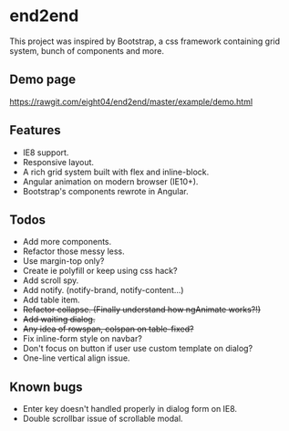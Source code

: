 end2end
=======
This project was inspired by Bootstrap, a css framework containing grid system, bunch of components and more.

Demo page
---------
<https://rawgit.com/eight04/end2end/master/example/demo.html>

Features
--------
* IE8 support.
* Responsive layout.
* A rich grid system built with flex and inline-block.
* Angular animation on modern browser (IE10+).
* Bootstrap's components rewrote in Angular.

Todos
-----
* Add more components.
* Refactor those messy less.
* Use margin-top only?
* Create ie polyfill or keep using css hack?
* Add scroll spy.
* Add notify. (notify-brand, notify-content...)
* Add table item.
* <del>Refactor collapse. (Finally understand how ngAnimate works?!)</del>
* <del>Add waiting dialog.</del>
* <del>Any idea of rowspan, colspan on table-fixed?</del>
* Fix inline-form style on navbar?
* Don't focus on button if user use custom template on dialog?
* One-line vertical align issue.

Known bugs
----------
* Enter key doesn't handled properly in dialog form on IE8.
* Double scrollbar issue of scrollable modal.
